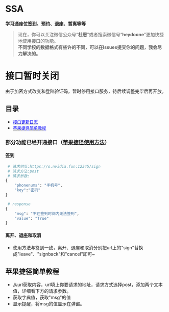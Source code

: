 # SSA
**学习通座位签到、预约、退座、暂离等等**

> 现在，你可以关注微信公众号“**杜恩**”或者搜索微信号“**heydoone**”更加快捷地使用接口的功能。
> <br>**不同学校的数据格式有些许的不同，可以在Issues提交你的问题，我会尽力解决的。**

# 接口暂时关闭

由于加密方式改变和登陆验证码，暂时停用接口服务，待后续调整完毕后再开放。

## 目录

* <a href="#p3"><font size=2 color=#00f>接口更新日志</font></a><br>
* <a href="#pgjj"><font size=2 color=#00f>苹果捷径简单教程</font></a><br>

### 部分功能已经开通接口（<a href="#pgjj" color=#00f>苹果捷径使用方法</a>）

#### 签到

``` python
 # 请求地址:https://o.nvidia.fun:12345/sign
 # 请求方法:post
 # 请求参数:
{
    "phonenums": "手机号",
    "key":"密码"
}

 # response
{
    "msg": "不在签到时间内无法签到",
    "value": "True"
}
```

#### 离开、退座和取消

* 使用方法与签到一致，离开、退座和取消分别把url上的"sign"替换成"leave"、"signback"和"cancel"即可~

## <a id="pgjj">苹果捷径简单教程</a>

* 从url获取内容，url填上你要请求的地址，请求方式选择post，添加两个文本值，详细看下方的请求参数。
* 获取字典值，获取"msg"的值
* 显示提醒，将msg的值显示在弹窗。

